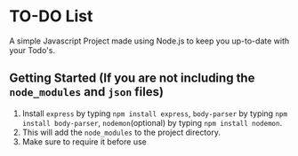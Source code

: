 # TO-DO List
A simple Javascript Project made using Node.js to keep you up-to-date with your Todo's.

## Getting Started (If you are not including the `node_modules` and `json` files)
1) Install `express` by typing `npm install express`, `body-parser` by typing `npm install body-parser`, `nodemon`(optional) by typing `npm install nodemon`.
2) This will add the `node_modules` to the project directory.
3) Make sure to require it before use
